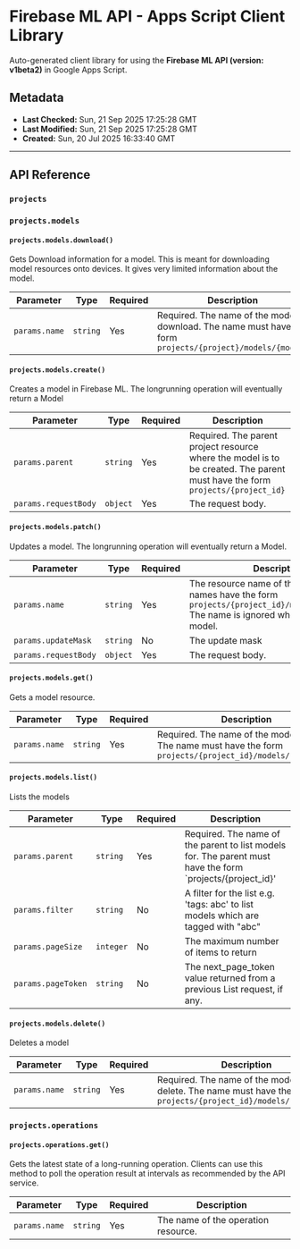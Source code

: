 # Firebase ML API - Apps Script Client Library

Auto-generated client library for using the **Firebase ML API (version: v1beta2)** in Google Apps Script.

## Metadata

- **Last Checked:** Sun, 21 Sep 2025 17:25:28 GMT
- **Last Modified:** Sun, 21 Sep 2025 17:25:28 GMT
- **Created:** Sun, 20 Jul 2025 16:33:40 GMT



---

## API Reference

### `projects`

### `projects.models`

#### `projects.models.download()`

Gets Download information for a model. This is meant for downloading model resources onto devices. It gives very limited information about the model.

| Parameter | Type | Required | Description |
|---|---|---|---|
| `params.name` | `string` | Yes | Required. The name of the model to download. The name must have the form `projects/{project}/models/{model}` |

#### `projects.models.create()`

Creates a model in Firebase ML. The longrunning operation will eventually return a Model

| Parameter | Type | Required | Description |
|---|---|---|---|
| `params.parent` | `string` | Yes | Required. The parent project resource where the model is to be created. The parent must have the form `projects/{project_id}` |
| `params.requestBody` | `object` | Yes | The request body. |

#### `projects.models.patch()`

Updates a model. The longrunning operation will eventually return a Model.

| Parameter | Type | Required | Description |
|---|---|---|---|
| `params.name` | `string` | Yes | The resource name of the Model. Model names have the form `projects/{project_id}/models/{model_id}` The name is ignored when creating a model. |
| `params.updateMask` | `string` | No | The update mask |
| `params.requestBody` | `object` | Yes | The request body. |

#### `projects.models.get()`

Gets a model resource.

| Parameter | Type | Required | Description |
|---|---|---|---|
| `params.name` | `string` | Yes | Required. The name of the model to get. The name must have the form `projects/{project_id}/models/{model_id}` |

#### `projects.models.list()`

Lists the models

| Parameter | Type | Required | Description |
|---|---|---|---|
| `params.parent` | `string` | Yes | Required. The name of the parent to list models for. The parent must have the form `projects/{project_id}' |
| `params.filter` | `string` | No | A filter for the list e.g. 'tags: abc' to list models which are tagged with "abc" |
| `params.pageSize` | `integer` | No | The maximum number of items to return |
| `params.pageToken` | `string` | No | The next_page_token value returned from a previous List request, if any. |

#### `projects.models.delete()`

Deletes a model

| Parameter | Type | Required | Description |
|---|---|---|---|
| `params.name` | `string` | Yes | Required. The name of the model to delete. The name must have the form `projects/{project_id}/models/{model_id}` |

### `projects.operations`

#### `projects.operations.get()`

Gets the latest state of a long-running operation. Clients can use this method to poll the operation result at intervals as recommended by the API service.

| Parameter | Type | Required | Description |
|---|---|---|---|
| `params.name` | `string` | Yes | The name of the operation resource. |